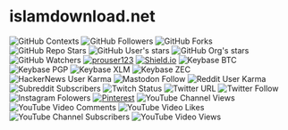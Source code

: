 # islamdownload.net
![GitHub Contexts](https://img.shields.io/github/status/contexts/pulls/readloud/readloud.github.io/1?style=social)
![GitHub Followers](https://img.shields.io/github/followers/readloud?label=Follow)
![GitHub Forks](https://img.shields.io/github/forks/readloud/readloud?label=Fork)
![GitHub Repo Stars](https://img.shields.io/github/stars/readloud/readloud?style=social)
![GitHub User's stars](https://img.shields.io/github/stars/readloud?affiliations=OWNER%2CCOLLABORATOR)
![GitHub Org's stars](https://img.shields.io/github/stars/readloud?style=social)
![GitHub Watchers](https://img.shields.io/github/watchers/oneplus-x/phpsploit?label=Watch)
[![prouser123](https://img.shields.io/badge/prouser123.me-misc-green)](https://prouser123.me/misc/mastodon-userid-lookup.html)
[![Shield.io](https://img.shields.io/badge/shield.io-build-orang.svg?style=sociale)](https://shields.io/category/build)
![Keybase BTC](https://img.shields.io/keybase/btc/readloud?style=social)
![Keybase PGP](https://img.shields.io/keybase/pgp/readloud?style=social)
![Keybase XLM](https://img.shields.io/keybase/xlm/readloud?style=social)
![Keybase ZEC](https://img.shields.io/keybase/zec/readloud?style=social)
![HackerNews User Karma](https://img.shields.io/hackernews/user-karma/readloud?style=social)
![Mastodon Follow](https://img.shields.io/mastodon/follow/000013179?domain=https%3A%2F%2Fmastodon.social&style=social)
![Reddit User Karma](https://img.shields.io/badge/reddit/user-karma/industry/readloud?style=social)
![Subreddit Subscribers](https://img.shields.io/badge/reddit/subreddit-subscribers/readloud?style=social)
![Twitch Status](https://img.shields.io/twitch/status/readloud?style=social)
![Twitter URL](https://img.shields.io/twitter/url?url=https%3A%2F%2Fshields.io?style=social)
![Twitter Follow](https://img.shields.io/twitter/follow/readloud?label=Follow)
![Instagram Folowers](https://img.shields.io/badge/instagram-folowers-orange.svg?style=social)
[![Pinterest](https://img.shields.io/badge/pinterest-pin-red.svg?style=social)](https://shields.io/category/build)
![YouTube Channel Views](https://img.shields.io/youtube/channel/views/UCTFyZAXdImfeTiXcruYgaSQ)
![YouTube Video Comments](https://img.shields.io/youtube/comments/2Ije_681Wok)
![YouTube Video Likes](https://img.shields.io/youtube/likes/2Ije_681Wok)
![YouTube Channel Subscribers](https://img.shields.io/youtube/channel/subscribers/UCTFyZAXdImfeTiXcruYgaSQ)
![YouTube Video Views](https://img.shields.io/youtube/views/2Ije_681Wok)
